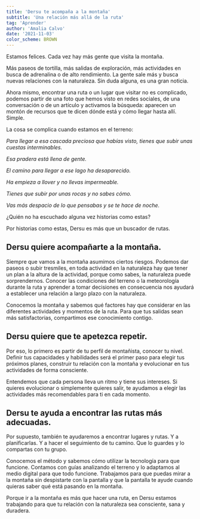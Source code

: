 ```yaml
---
title: 'Dersu te acompaña a la montaña'
subtitle: 'Una relación más allá de la ruta'
tag: 'Aprender'
author: 'Amalia Calvo'
date: '2021-11-03'
color_scheme: BROWN
---
```


Estamos felices. Cada vez hay más gente que visita la montaña.

Más paseos de tortilla, más salidas de exploración, más actividades en busca de adrenalina o de alto rendimiento. La gente sale más y busca nuevas relaciones con la naturaleza. Sin duda alguna, es una gran noticia.

Ahora mismo, encontrar una ruta o un lugar que visitar no es complicado, podemos partir de una foto que hemos visto en redes sociales, de una conversación o de un artículo y activamos la búsqueda: aparecen un montón de recursos que te dicen dónde está y cómo llegar hasta allí. Simple.

La cosa se complica cuando estamos en el terreno:

*Para llegar a esa cascada preciosa que habías visto, tienes que subir unas cuestas interminables.*

*Esa pradera está llena de gente.*

*El camino para llegar a ese lago ha desaparecido.*

*Ha empieza a llover y no llevas impermeable.*

*Tienes que subir por unas rocas y no sabes cómo.*

*Vas más despacio de lo que pensabas y se te hace de noche.*

¿Quién no ha escuchado alguna vez historias como estas?

Por historias como estas, Dersu es más que un buscador de rutas.

## Dersu quiere acompañarte a la montaña.

Siempre que vamos a la montaña asumimos ciertos riesgos. Podemos dar paseos o subir tresmiles, en toda actividad en la naturaleza hay que tener un plan a la altura de la actividad, porque como sabes, la naturaleza puede sorprendernos. Conocer las condiciones del terreno o la meteorología durante la ruta y aprender a tomar decisiones en consecuencia nos ayudará a establecer una relación a largo plazo con la naturaleza.

Conocemos la montaña y sabemos qué factores hay que considerar en las diferentes actividades y momentos de la ruta. Para que tus salidas sean más satisfactorias, compartimos ese conocimiento contigo.

## Dersu quiere que te apetezca repetir.

Por eso, lo primero es partir de tu perfil de montañista, conocer tu nivel. Definir tus capacidades y habilidades será el primer paso para elegir tus próximos planes, construir tu relación con la montaña y evolucionar en tus actividades de forma consciente.

Entendemos que cada persona lleva un ritmo y tiene sus intereses. Si quieres evolucionar o simplemente quieres salir, te ayudamos a elegir las actividades más recomendables para ti en cada momento.

## Dersu te ayuda a encontrar las rutas más adecuadas.

Por supuesto, también te ayudaremos a encontrar lugares y rutas. Y a planificarlas. Y a hacer el seguimiento de tu camino. Que lo guardes y lo compartas con tu grupo.

Conocemos el método y sabemos cómo utilizar la tecnología para que funcione. Contamos con guías analizando el terreno y lo adaptamos al medio digital para que todo funcione. Trabajamos para que puedas mirar a la montaña sin despistarte con la pantalla y que la pantalla te ayude cuando quieras saber qué está pasando en la montaña.

Porque ir a la montaña es más que hacer una ruta, en Dersu estamos trabajando para que tu relación con la naturaleza sea consciente, sana y duradera.

